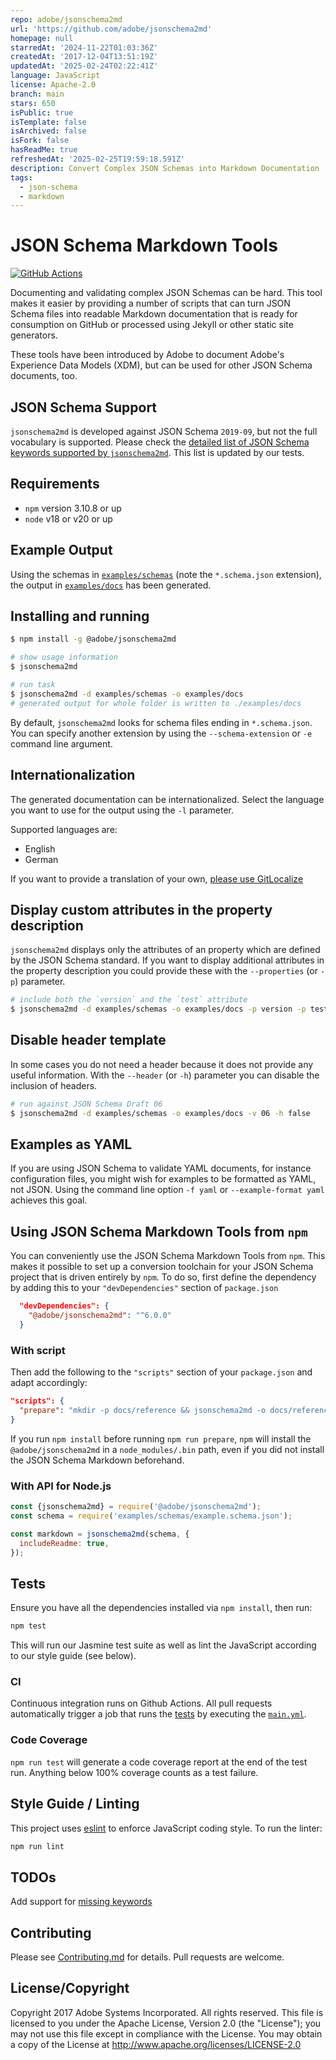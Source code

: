 ```yaml
---
repo: adobe/jsonschema2md
url: 'https://github.com/adobe/jsonschema2md'
homepage: null
starredAt: '2024-11-22T01:03:36Z'
createdAt: '2017-12-04T13:51:19Z'
updatedAt: '2025-02-24T02:22:41Z'
language: JavaScript
license: Apache-2.0
branch: main
stars: 650
isPublic: true
isTemplate: false
isArchived: false
isFork: false
hasReadMe: true
refreshedAt: '2025-02-25T19:59:18.591Z'
description: Convert Complex JSON Schemas into Markdown Documentation
tags:
  - json-schema
  - markdown
---
```


# JSON Schema Markdown Tools

[![GitHub Actions](https://img.shields.io/github/actions/workflow/status/adobe/jsonschema2md/main.yaml)](https://github.com/adobe/jsonschema2md/actions/workflows/main.yaml)

Documenting and validating complex JSON Schemas can be hard. This tool makes it easier by providing a number of scripts that can turn JSON Schema files into readable Markdown documentation that is ready for consumption on GitHub or processed using Jekyll or other static site generators.

These tools have been introduced by Adobe to document Adobe's Experience Data Models (XDM), but can be used for other JSON Schema documents, too.

## JSON Schema Support

`jsonschema2md` is developed against JSON Schema `2019-09`, but not the full vocabulary is supported. Please check the [detailed list of JSON Schema keywords supported by `jsonschema2md`](schemasupport.md). This list is updated by our tests.

## Requirements

- `npm` version 3.10.8 or up
- `node` v18 or v20 or up

## Example Output

Using the schemas in [`examples/schemas`](examples/schemas) (note the `*.schema.json` extension), the output in [`examples/docs`](examples/docs) has been generated.

## Installing and running

```bash
$ npm install -g @adobe/jsonschema2md

# show usage information
$ jsonschema2md

# run task
$ jsonschema2md -d examples/schemas -o examples/docs
# generated output for whole folder is written to ./examples/docs
```

By default, `jsonschema2md` looks for schema files ending in `*.schema.json`. You can specify another extension by using the `--schema-extension` or `-e` command line argument.

## Internationalization

The generated documentation can be internationalized. Select the language you want to use for the output using the `-l` parameter.

Supported languages are:
- English
- German

If you want to provide a translation of your own, [please use GitLocalize](https://gitlocalize.com/repo/3622)

## Display custom attributes in the property description
`jsonschema2md` displays only the attributes of an property which are defined by the JSON Schema standard. If you want to display additional attributes in the property description you could provide these with the `--properties` (or `-p`) parameter.

```bash
# include both the `version` and the `test` attribute
$ jsonschema2md -d examples/schemas -o examples/docs -p version -p test
```

## Disable header template
In some cases you do not need a header because it does not provide any useful information. With the `--header` (or `-h`) parameter you can disable the inclusion of headers.

```bash
# run against JSON Schema Draft 06
$ jsonschema2md -d examples/schemas -o examples/docs -v 06 -h false
```

## Examples as YAML

If you are using JSON Schema to validate YAML documents, for instance configuration files, you might wish for examples to be formatted as YAML, not JSON. Using the command line option `-f yaml` or `--example-format yaml` achieves this goal.

## Using JSON Schema Markdown Tools from `npm`

You can conveniently use the JSON Schema Markdown Tools from `npm`. This makes it possible to set up a conversion toolchain for your JSON Schema project that is driven entirely by `npm`. To do so, first define the dependency by adding this to your `"devDependencies"` section of `package.json`

```json
  "devDependencies": {
    "@adobe/jsonschema2md": "^6.0.0"
  }
```

### With script

Then add the following to the `"scripts"` section of your `package.json` and adapt accordingly:

```json
"scripts": {
  "prepare": "mkdir -p docs/reference && jsonschema2md -o docs/reference -d schemas/draft-04"
}
```

If you run `npm install` before running `npm run prepare`, `npm` will install the `@adobe/jsonschema2md` in a `node_modules/.bin` path, even if you did not install the JSON Schema Markdown beforehand.


### With API for Node.js

```javascript
const {jsonschema2md} = require('@adobe/jsonschema2md');
const schema = require('examples/schemas/example.schema.json');

const markdown = jsonschema2md(schema, {
  includeReadme: true,
});
````

## Tests

Ensure you have all the dependencies installed via `npm install`, then run:

```bash
npm test
```

This will run our Jasmine test suite as well as lint the JavaScript according to our style guide (see below).

### CI

Continuous integration runs on Github Actions.
All pull requests automatically trigger a job that runs the [tests](#tests) by executing the [`main.yml`](.github/workflows/main.yaml). 

### Code Coverage

`npm run test` will generate a code coverage report at the end of the test run. Anything below 100% coverage counts as a test failure.

## Style Guide / Linting

This project uses [eslint](https://eslint.org) to enforce JavaScript coding style. To run the linter:

```bash
npm run lint
```

## TODOs

Add support for [missing keywords](schemasupport.md)

## Contributing

Please see [Contributing.md](Contributing.md) for details. Pull requests are welcome.

## License/Copyright

Copyright 2017 Adobe Systems Incorporated. All rights reserved.
This file is licensed to you under the Apache License, Version 2.0 (the "License");
you may not use this file except in compliance with the License. You may obtain a copy
of the License at http://www.apache.org/licenses/LICENSE-2.0
